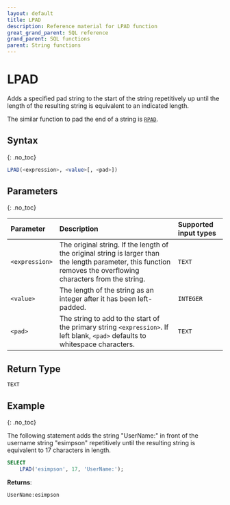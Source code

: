```yaml
---
layout: default
title: LPAD
description: Reference material for LPAD function
great_grand_parent: SQL reference
grand_parent: SQL functions
parent: String functions
---
```


# LPAD

Adds a specified pad string to the start of the string repetitively up until the length of the resulting string is equivalent to an indicated length.

The similar function to pad the end of a string is [`RPAD`](./rpad.md).

## Syntax
{: .no_toc}

```sql
LPAD(<expression>, <value>[, <pad>])
```

## Parameters 
{: .no_toc}

| Parameter  | Description                                      |Supported input types | 
| :---------- | :---------------------------------------------- | :------------|
| `<expression>`    | The original string. If the length of the original string is larger than the length parameter, this function removes the overflowing characters from the string. | `TEXT` | 
| `<value>` | The length of the string as an integer after it has been left-padded.  | `INTEGER` |                                                                                                         |
| `<pad>`    | The string to add to the start of the primary string `<expression>`. If left blank, `<pad>` defaults to whitespace characters.         | `TEXT` |                                                                                            |

## Return Type
`TEXT`

## Example
{: .no_toc}

The following statement adds the string "UserName:" in front of the username string "esimpson" repetitively until the resulting string is equivalent to 17 characters in length.

```sql
SELECT
	LPAD('esimpson', 17, 'UserName:');
```

**Returns**:

```
UserName:esimpson
```
